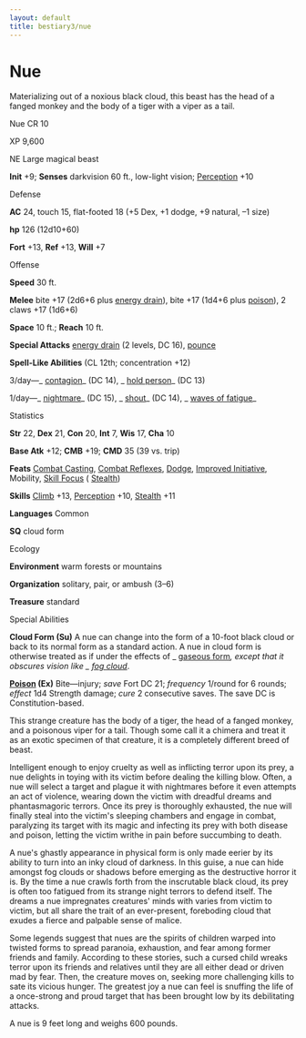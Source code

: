```yaml
---
layout: default
title: bestiary3/nue
---
```

# Nue

Materializing out of a noxious black cloud, this beast has the head of a fanged monkey and the body of a tiger with a viper as a tail.

Nue CR 10

XP 9,600

NE Large magical beast

**Init** +9; **Senses** darkvision 60 ft., low-light vision; [Perception](skills/perception#_perception) +10

Defense

**AC** 24, touch 15, flat-footed 18 (+5 Dex, +1 dodge, +9 natural, –1 size)

**hp** 126 (12d10+60)

**Fort** +13, **Ref** +13, **Will** +7

Offense

**Speed** 30 ft.

**Melee** bite +17 (2d6+6 plus [energy drain](monsters/universalMonsterRules#_energy-drain)), bite +17 (1d4+6 plus [poison](monsters/universalMonsterRules#_poison-(ex-or-su))), 2 claws +17 (1d6+6)

**Space** 10 ft.; **Reach** 10 ft.

**Special Attacks** [energy drain](monsters/universalMonsterRules#_energy-drain) (2 levels, DC 16), [pounce](monsters/universalMonsterRules#_pounce)

**Spell-Like Abilities** (CL 12th; concentration +12)

3/day—_ [contagion](spells/contagion#_contagion)_ (DC 14), _ [hold person](spells/holdPerson#_hold-person)_ (DC 13)

1/day—_ [nightmare](spells/nightmare#_nightmare)_ (DC 15), _ [shout](spells/shout#_shout)_ (DC 14), _ [waves of fatigue](spells/wavesOfFatigue#_waves-of-fatigue)_

Statistics

**Str** 22, **Dex** 21, **Con** 20, **Int** 7, **Wis** 17, **Cha** 10

**Base Atk** +12; **CMB** +19; **CMD** 35 (39 vs. trip)

**Feats** [Combat Casting](feats#_combat-casting), [Combat Reflexes](feats#_combat-reflexes), [Dodge](feats#_dodge), [Improved Initiative](feats#_improved-initiative), Mobility, [Skill Focus](feats#_skill-focus) ( [Stealth](skills/stealth#_stealth))

**Skills** [Climb](skills/climb#_climb) +13, [Perception](skills/perception#_perception) +10, [Stealth](skills/stealth#_stealth) +11

**Languages** Common

**SQ** cloud form

Ecology

**Environment** warm forests or mountains

**Organization** solitary, pair, or ambush (3–6)

**Treasure** standard

Special Abilities

**Cloud Form (Su)** A nue can change into the form of a 10-foot black cloud or back to its normal form as a standard action. A nue in cloud form is otherwise treated as if under the effects of _ [gaseous form](spells/gaseousForm#_gaseous-form)_, except that it obscures vision like _ [fog cloud](spells/fogCloud)_.

**[Poison](monsters/universalMonsterRules#_poison-(ex-or-su)) (Ex)** Bite—injury; _save_ Fort DC 21; _frequency_ 1/round for 6 rounds; _effect_ 1d4 Strength damage; _cure_ 2 consecutive saves. The save DC is Constitution-based.

This strange creature has the body of a tiger, the head of a fanged monkey, and a poisonous viper for a tail. Though some call it a chimera and treat it as an exotic specimen of that creature, it is a completely different breed of beast.

Intelligent enough to enjoy cruelty as well as inflicting terror upon its prey, a nue delights in toying with its victim before dealing the killing blow. Often, a nue will select a target and plague it with nightmares before it even attempts an act of violence, wearing down the victim with dreadful dreams and phantasmagoric terrors. Once its prey is thoroughly exhausted, the nue will finally steal into the victim's sleeping chambers and engage in combat, paralyzing its target with its magic and infecting its prey with both disease and poison, letting the victim writhe in pain before succumbing to death.

A nue's ghastly appearance in physical form is only made eerier by its ability to turn into an inky cloud of darkness. In this guise, a nue can hide amongst fog clouds or shadows before emerging as the destructive horror it is. By the time a nue crawls forth from the inscrutable black cloud, its prey is often too fatigued from its strange night terrors to defend itself. The dreams a nue impregnates creatures' minds with varies from victim to victim, but all share the trait of an ever-present, foreboding cloud that exudes a fierce and palpable sense of malice.

Some legends suggest that nues are the spirits of children warped into twisted forms to spread paranoia, exhaustion, and fear among former friends and family. According to these stories, such a cursed child wreaks terror upon its friends and relatives until they are all either dead or driven mad by fear. Then, the creature moves on, seeking more challenging kills to sate its vicious hunger. The greatest joy a nue can feel is snuffing the life of a once-strong and proud target that has been brought low by its debilitating attacks.

A nue is 9 feet long and weighs 600 pounds.

